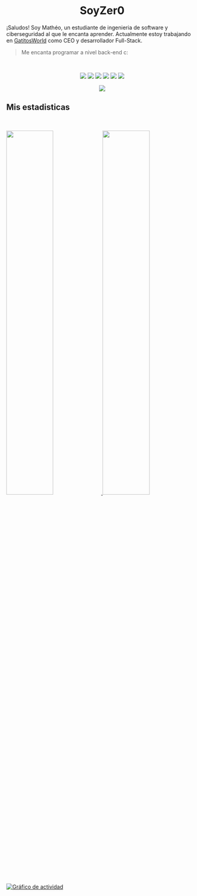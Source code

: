 <h1 align="center">
  <b>SoyZer0</b>
</h1>

¡Saludos! Soy Mathéo, un estudiante de ingenieria de software y ciberseguridad al que le encanta aprender. Actualmente estoy trabajando en [GatitosWorld](https://discord.gg/gatitos) como CEO y desarrollador Full-Stack.

> Me encanta programar a nivel back-end c:
<br>

<p>
<div align="center">
  <img src="https://img.shields.io/badge/-HTML-c58545?style=for-the-badge&logo=html5&logoColor=c58545&labelColor=282828">
  <img src="https://img.shields.io/badge/-CSS-d1a01f?style=for-the-badge&logo=css3&logoColor=d1a01f&labelColor=282828">
  <img src="https://img.shields.io/badge/-Python-98b982?style=for-the-badge&logo=python&logoColor=98b982&labelColor=282828">
  <img src="https://img.shields.io/badge/Twitch-9146FF?style=for-the-badge&logo=twitch&logoColor=282828">
  <img src="https://img.shields.io/badge/JavaScript-323330?style=for-the-badge&logo=javascript&logoColor=282828">
  <img src="https://img.shields.io/badge/TypeScript-007ACC?style=for-the-badge&logo=typescript&logoColor=282828">
</div>
</p>


<div align="center">
  <a href="https://open.spotify.com/user/ca6dam06tlic82mtspbksuu9w?si=ab86a439738f4064">
    <img src="https://readme-spotify-tingz.vercel.app/api/now-playing">
  </a>
</div>


## Mis estadisticas

<br/>
<p align="left">
  <a href="https://matheo.es/">
  <img width="49.5%" src="https://github-readme-stats.vercel.app/api?username=soyzer0&show_icons=true&theme=gruvbox&hide_border=true" />
    <img width="49.5%" src="https://github-readme-streak-stats.herokuapp.com/?user=soyzer0&theme=gruvbox&hide_border=true" />
  </a>
</p>
<br>

[![Gráfico de actividad](https://activity-graph.herokuapp.com/graph?username=soyzer0&custom_title=Gr%C3%A1fico%20de%20Math%C3%A9o&theme=gruvbox&bg_color=282828&hide_border=true&line=d1a01f&point=c58545)](https://matheo.es/)


<!-- CREDITS TO Abhigyan -->
